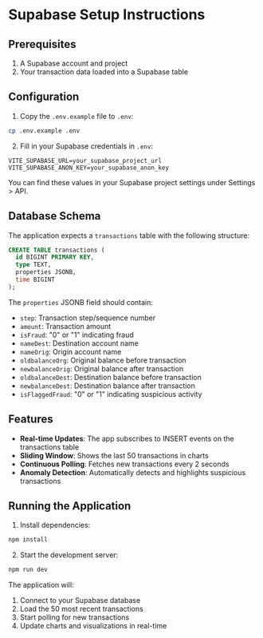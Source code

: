 # Supabase Setup Instructions

## Prerequisites
1. A Supabase account and project
2. Your transaction data loaded into a Supabase table

## Configuration

1. Copy the `.env.example` file to `.env`:
```bash
cp .env.example .env
```

2. Fill in your Supabase credentials in `.env`:
```
VITE_SUPABASE_URL=your_supabase_project_url
VITE_SUPABASE_ANON_KEY=your_supabase_anon_key
```

You can find these values in your Supabase project settings under Settings > API.

## Database Schema

The application expects a `transactions` table with the following structure:

```sql
CREATE TABLE transactions (
  id BIGINT PRIMARY KEY,
  type TEXT,
  properties JSONB,
  time BIGINT
);
```

The `properties` JSONB field should contain:
- `step`: Transaction step/sequence number
- `amount`: Transaction amount
- `isFraud`: "0" or "1" indicating fraud
- `nameDest`: Destination account name
- `nameOrig`: Origin account name
- `oldbalanceOrg`: Original balance before transaction
- `newbalanceOrig`: Original balance after transaction
- `oldbalanceDest`: Destination balance before transaction
- `newbalanceDest`: Destination balance after transaction
- `isFlaggedFraud`: "0" or "1" indicating suspicious activity

## Features

- **Real-time Updates**: The app subscribes to INSERT events on the transactions table
- **Sliding Window**: Shows the last 50 transactions in charts
- **Continuous Polling**: Fetches new transactions every 2 seconds
- **Anomaly Detection**: Automatically detects and highlights suspicious transactions

## Running the Application

1. Install dependencies:
```bash
npm install
```

2. Start the development server:
```bash
npm run dev
```

The application will:
1. Connect to your Supabase database
2. Load the 50 most recent transactions
3. Start polling for new transactions
4. Update charts and visualizations in real-time